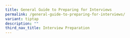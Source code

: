 ```yaml
---
title: General Guide to Preparing for Interviews
permalink: /general-guide-to-preparing-for-interviews/
variant: tiptap
description: ""
third_nav_title: Interview Preparation
---
```

